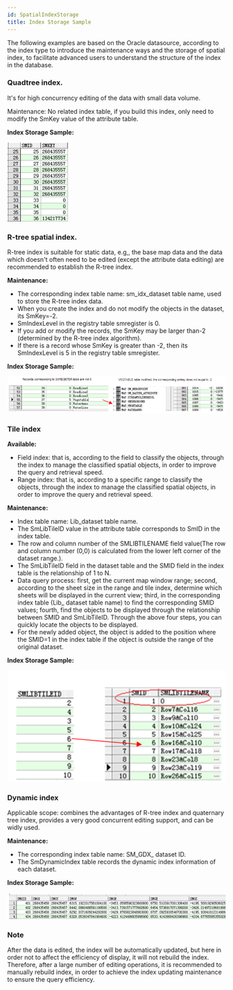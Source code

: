 ```yaml
---
id: SpatialIndexStorage
title: Index Storage Sample  
---  
```

The following examples are based on the Oracle datasource, according to the index type to introduce the maintenance ways and the storage of spatial index, to facilitate advanced users to understand the structure of the index in the database.

### Quadtree index.

It's for high concurrency editing of the data with small data volume.

Maintenance: No related index table, if you build this index, only need to modify the SmKey value of the attribute table.

**Index Storage Sample:**

![](img/FourtreeStorage.png)  
  
### R-tree spatial index.

R-tree index is suitable for static data, e.g,, the base map data and the data which doesn't often need to be edited (except the attribute data editing) are recommended to establish the R-tree index.

**Maintenance:**

* The corresponding index table name: sm_idx_dataset table name, used to store the R-tree index data.
* When you create the index and do not modify the objects in the dataset, its SmKey=-2.
* SmIndexLevel in the registry table smregister is 0.
* If you add or modify the records, the SmKey may be larger than-2 (determined by the R-tree index algorithm).
* If there is a record whose SmKey is greater than -2, then its SmIndexLevel is 5 in the registry table smregister.

**Index Storage Sample:**

![](img/RtreeStorage.png)  
 
  
### Tile index

**Available:**

* Field index: that is, according to the field to classify the objects, through the index to manage the classified spatial objects, in order to improve the query and retrieval speed.
* Range index: that is, according to a specific range to classify the objects, through the index to manage the classified spatial objects, in order to improve the query and retrieval speed.

**Maintenance:**

* Index table name: Lib_dataset table name.
* The SmLibTileID value in the attribute table corresponds to SmID in the index table.
* The row and column number of the SMLIBTILENAME field value(The row and column number (0,0) is calculated from the lower left corner of the dataset range.).
* The SmLibTileID field in the dataset table and the SMID field in the index table is the relationship of 1 to N.
* Data query process: first, get the current map window range; second, according to the sheet size in the range and tile index, determine which sheets will be displayed in the current view; third, in the corresponding index table (Lib_ dataset table name) to find the corresponding SMID values; fourth, find the objects to be displayed through the relationship between SMID and SmLibTileID. Through the above four steps, you can quickly locate the objects to be displayed.
* For the newly added object, the object is added to the position where the SMID=1 in the index table if the object is outside the range of the original dataset.

**Index Storage Sample:**

![](img/TileStorage.png)  

  
### Dynamic index

Applicable scope: combines the advantages of R-tree index and quaternary tree index, provides a very good concurrent editing support, and can be widly used.

**Maintenance:**

* The corresponding index table name: SM_GDX_ dataset ID.
* The SmDynamicIndex table records the dynamic index information of each dataset.

**Index Storage Sample:**

![](img/multilevelStorage.png)  

### Note

After the data is edited, the index will be automatically updated, but here in order not to affect the efficiency of display, it will not rebuild the index. Therefore, after a large number of editing operations, it is recommended to manually rebuild index, in order to achieve the index updating maintenance to ensure the query efficiency.


